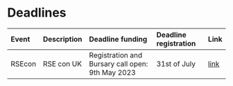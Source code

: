 # Deadlines


| Event      | Description | Deadline funding |Deadline registration | Link |
| :---        |    :----   |        :----     | :----                | :----| 
| RSEcon      | RSE con UK | Registration and Bursary call open:  9th May 2023   | 31st of July  | [link](https://rsecon23.society-rse.org/key-dates/)|
